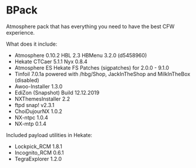 # BPack

Atmosphere pack that has everything you need to have the best CFW experience.

What does it include:

* Atmosphere 0.10.2 HBL 2.3 HBMenu 3.2.0 (d5458960)
* Hekate CTCaer 5.1.1 Nyx 0.8.4
* Atmosphere ES Hekate FS Patches (sigpatches) for 2.0.0 - 9.1.0
* Tinfoil 7.0.1a powered with /hbg/Shop, JackInTheShop and MilkInTheBox (disabled)
* Awoo-Installer 1.3.0
* EdiZon (Snapshot) Build 12.12.2019
* NXThemesInstaller 2.2
* ftpd snap! v2.3.1
* ChoiDujourNX 1.0.2
* NX-ntpc 1.0.4
* NX-mtp 0.1.4

Included payload utilities in Hekate:

* Lockpick_RCM 1.8.1
* Incognito_RCM 0.6.1
* TegraExplorer 1.2.0
